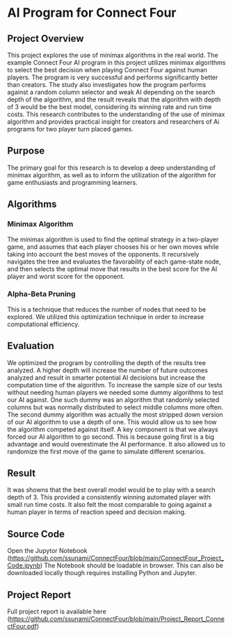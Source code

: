 # AI Program for Connect Four 

## Project Overview
This project explores the use of minimax algorithms in the real world.  The example Connect Four AI program in this project utilizes minimax algorithms to select the best decision when playing Connect Four against human players. The program is very successful and performs significantly better than creators. The study also investigates how the program performs against a random column selector and weak AI depending on the search depth of the algorithm, and the result reveals that the algorithm with depth of 3 would be the best model, considering its winning rate and run time costs. This research contributes to the understanding of the use of minimax algorithm and provides practical insight for creators and researchers of Ai programs for two player turn placed games.

## Purpose
The primary goal for this research is to develop a deep understanding of minimax algorithm, as well as to inform the utilization of the algorithm for game enthusiasts and programming learners.

## Algorithms
### Minimax Algorithm
The minimax algorithm is used to find the optimal strategy in a two-player game, and assumes that each player chooses his or her own moves while taking into account the best moves of the opponents. It recursively navigates the tree and evaluates the favorability of each game-state node, and then selects the optimal move that results in the best score for the AI player and worst score for the opponent. 

### Alpha-Beta Pruning
This is a technique that reduces the number of nodes that need to be explored. We utilized this optimization technique in order to increase computational efficiency. 

## Evaluation
We optimized the program by controlling the depth of the results tree analyzed. A higher depth will increase the number of future outcomes analyzed and result in smarter potential AI decisions but increase the computation time of the algorithm. To increase the sample size of our tests without needing human players we needed some dummy algorithms to test our AI against. One such dummy was an algorithm that randomly selected columns but was normally distributed to select middle columns more often. The second dummy algorithm was actually the most stripped down version of our AI algorithm to use a depth of one. This would allow us to see how the algorithm competed against itself. A key component is that we always forced our AI algorithm to go second. This is because going first is a big advantage and would overestimate the AI performance. It also allowed us to randomize the first move of the game to simulate different scenarios. 

## Result
It was showns that the best overall model would be to play with a search depth of 3. This provided a consistently winning automated player with small run time costs. It also felt the most comparable to going against a human player in terms of reaction speed and decision making. 

## Source Code
Open the Jupytor Notebook (https://github.com/ssunami/ConnectFour/blob/main/ConnectFour_Project_Code.ipynb) 
The Notebook should be loadable in browser. This can also be downloaded locally though requires installing Python and Jupyter.

## Project Report
Full project report is available here (https://github.com/ssunami/ConnectFour/blob/main/Project_Report_ConnectFour.pdf)


